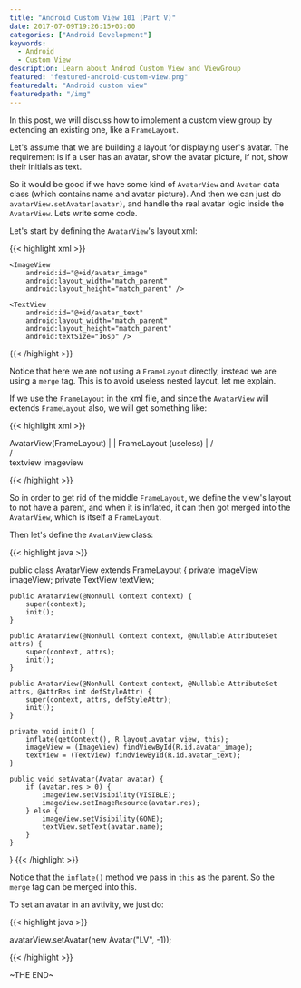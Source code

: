 ```yaml
---
title: "Android Custom View 101 (Part V)"
date: 2017-07-09T19:26:15+03:00
categories: ["Android Development"]
keywords:
  - Android
  - Custom View
description: Learn about Androd Custom View and ViewGroup
featured: "featured-android-custom-view.png"
featuredalt: "Android custom view"
featuredpath: "/img"
---
```


In this post, we will discuss how to implement a custom view group by extending an existing one, like a `FrameLayout`.

Let's assume that we are building a layout for displaying user's avatar. The requirement is if a user has an avatar, show the avatar picture, if not, show their initials as text.

So it would be good if we have some kind of `AvatarView` and `Avatar` data class (which contains name and avatar picture). And then we can just do `avatarView.setAvatar(avatar)`, and handle the real avatar logic inside the `AvatarView`. Lets write some code.

Let's start by defining the `AvatarView`'s layout xml:

{{< highlight xml >}}

<?xml version="1.0" encoding="utf-8"?>
<merge xmlns:android="http://schemas.android.com/apk/res/android">

    <ImageView
        android:id="@+id/avatar_image"
        android:layout_width="match_parent"
        android:layout_height="match_parent" />

    <TextView
        android:id="@+id/avatar_text"
        android:layout_width="match_parent"
        android:layout_height="match_parent"
        android:textSize="16sp" />
</merge>

{{< /highlight >}}

Notice that here we are not using a `FrameLayout` directly, instead we are using a `merge` tag. This is to avoid useless nested layout, let me explain.

If we use the `FrameLayout` in the xml file, and since the `AvatarView` will extends `FrameLayout` also, we will get something like:

{{< highlight xml >}}

AvatarView(FrameLayout)
       |
       |
  FrameLayout (useless)
       |
      /\
     /  \
textview  imageview

{{< /highlight >}}

So in order to get rid of the middle `FrameLayout`, we define the view's layout to not have a parent, and when it is inflated, it can then got merged into the `AvatarView`, which is itself a `FrameLayout`.

Then let's define the `AvatarView` class:

{{< highlight java >}}

public class AvatarView extends FrameLayout {
    private ImageView imageView;
    private TextView textView;

    public AvatarView(@NonNull Context context) {
        super(context);
        init();
    }

    public AvatarView(@NonNull Context context, @Nullable AttributeSet attrs) {
        super(context, attrs);
        init();
    }

    public AvatarView(@NonNull Context context, @Nullable AttributeSet attrs, @AttrRes int defStyleAttr) {
        super(context, attrs, defStyleAttr);
        init();
    }

    private void init() {
        inflate(getContext(), R.layout.avatar_view, this);
        imageView = (ImageView) findViewById(R.id.avatar_image);
        textView = (TextView) findViewById(R.id.avatar_text);
    }

    public void setAvatar(Avatar avatar) {
        if (avatar.res > 0) {
            imageView.setVisibility(VISIBLE);
            imageView.setImageResource(avatar.res);
        } else {
            imageView.setVisibility(GONE);
            textView.setText(avatar.name);
        }
    }
}
{{< /highlight >}}

Notice that the `inflate()` method we pass in `this` as the parent. So the `merge` tag can be merged into this.

To set an avatar in an avtivity, we just do:

{{< highlight java >}}

 avatarView.setAvatar(new Avatar("LV", -1));

{{< /highlight >}}

~THE END~
